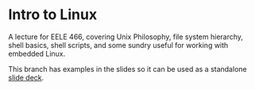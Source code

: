 # Intro to Linux

A lecture for EELE 466, covering Unix Philosophy, file system hierarchy, shell basics, shell scripts, and some sundry useful for working with embedded Linux.

This branch has examples in the slides so it can be used as a standalone [slide deck](intro_to_linux.pdf). 
